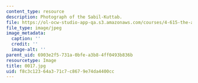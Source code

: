 ```yaml
---
content_type: resource
description: Photograph of the Sabil-Kuttab.
file: https://ol-ocw-studio-app-qa.s3.amazonaws.com/courses/4-615-the-architecture-of-cairo-spring-2002/f8c3c12364a371c7c8679e74da4400cc_0017.jpg
file_type: image/jpeg
image_metadata:
  caption: ''
  credit: ''
  image-alt: ''
parent_uid: 6903e2f5-731a-0bfe-a3b8-4ff0493b836b
resourcetype: Image
title: 0017.jpg
uid: f8c3c123-64a3-71c7-c867-9e74da4400cc
---
```

